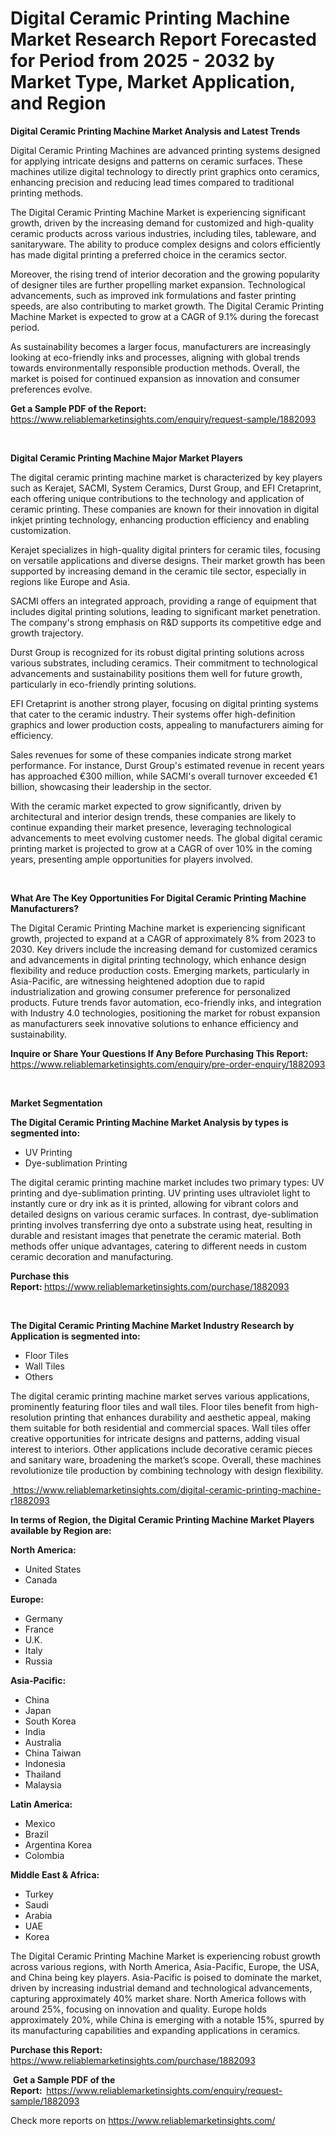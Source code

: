 <p><h1>Digital Ceramic Printing Machine Market Research Report Forecasted for Period from 2025 -  2032 by Market Type, Market Application, and Region</h1></p><p><strong>Digital Ceramic Printing Machine Market Analysis and Latest Trends</strong></p>
<p><p>Digital Ceramic Printing Machines are advanced printing systems designed for applying intricate designs and patterns on ceramic surfaces. These machines utilize digital technology to directly print graphics onto ceramics, enhancing precision and reducing lead times compared to traditional printing methods. </p><p>The Digital Ceramic Printing Machine Market is experiencing significant growth, driven by the increasing demand for customized and high-quality ceramic products across various industries, including tiles, tableware, and sanitaryware. The ability to produce complex designs and colors efficiently has made digital printing a preferred choice in the ceramics sector. </p><p>Moreover, the rising trend of interior decoration and the growing popularity of designer tiles are further propelling market expansion. Technological advancements, such as improved ink formulations and faster printing speeds, are also contributing to market growth. The Digital Ceramic Printing Machine Market is expected to grow at a CAGR of 9.1% during the forecast period. </p><p>As sustainability becomes a larger focus, manufacturers are increasingly looking at eco-friendly inks and processes, aligning with global trends towards environmentally responsible production methods. Overall, the market is poised for continued expansion as innovation and consumer preferences evolve.</p></p>
<p><strong>Get a Sample PDF of the Report:&nbsp;</strong> <a href="https://www.reliablemarketinsights.com/enquiry/request-sample/1882093?utm_campaign=3361&utm_medium=2&utm_source=Github&utm_content=ia&utm_term=11042025&utm_id=digital-ceramic-printing-machine">https://www.reliablemarketinsights.com/enquiry/request-sample/1882093</a></p>
<p>&nbsp;</p>
<p><strong>Digital Ceramic Printing Machine Major Market Players</strong></p>
<p><p>The digital ceramic printing machine market is characterized by key players such as Kerajet, SACMI, System Ceramics, Durst Group, and EFI Cretaprint, each offering unique contributions to the technology and application of ceramic printing. These companies are known for their innovation in digital inkjet printing technology, enhancing production efficiency and enabling customization.</p><p>Kerajet specializes in high-quality digital printers for ceramic tiles, focusing on versatile applications and diverse designs. Their market growth has been supported by increasing demand in the ceramic tile sector, especially in regions like Europe and Asia.</p><p>SACMI offers an integrated approach, providing a range of equipment that includes digital printing solutions, leading to significant market penetration. The company's strong emphasis on R&D supports its competitive edge and growth trajectory.</p><p>Durst Group is recognized for its robust digital printing solutions across various substrates, including ceramics. Their commitment to technological advancements and sustainability positions them well for future growth, particularly in eco-friendly printing solutions.</p><p>EFI Cretaprint is another strong player, focusing on digital printing systems that cater to the ceramic industry. Their systems offer high-definition graphics and lower production costs, appealing to manufacturers aiming for efficiency.</p><p>Sales revenues for some of these companies indicate strong market performance. For instance, Durst Group's estimated revenue in recent years has approached €300 million, while SACMI's overall turnover exceeded €1 billion, showcasing their leadership in the sector. </p><p>With the ceramic market expected to grow significantly, driven by architectural and interior design trends, these companies are likely to continue expanding their market presence, leveraging technological advancements to meet evolving customer needs. The global digital ceramic printing market is projected to grow at a CAGR of over 10% in the coming years, presenting ample opportunities for players involved.</p></p>
<p>&nbsp;</p>
<p><strong>What Are The Key Opportunities For Digital Ceramic Printing Machine Manufacturers?</strong></p>
<p><p>The Digital Ceramic Printing Machine market is experiencing significant growth, projected to expand at a CAGR of approximately 8% from 2023 to 2030. Key drivers include the increasing demand for customized ceramics and advancements in digital printing technology, which enhance design flexibility and reduce production costs. Emerging markets, particularly in Asia-Pacific, are witnessing heightened adoption due to rapid industrialization and growing consumer preference for personalized products. Future trends favor automation, eco-friendly inks, and integration with Industry 4.0 technologies, positioning the market for robust expansion as manufacturers seek innovative solutions to enhance efficiency and sustainability.</p></p>
<p><strong>Inquire or Share Your Questions If Any Before Purchasing This Report:</strong> <a href="https://www.reliablemarketinsights.com/enquiry/pre-order-enquiry/1882093?utm_campaign=3361&utm_medium=2&utm_source=Github&utm_content=ia&utm_term=11042025&utm_id=digital-ceramic-printing-machine">https://www.reliablemarketinsights.com/enquiry/pre-order-enquiry/1882093</a></p>
<p>&nbsp;</p>
<p><strong>Market Segmentation</strong></p>
<p><strong>The Digital Ceramic Printing Machine Market Analysis by types is segmented into:</strong></p>
<p><ul><li>UV Printing</li><li>Dye-sublimation Printing</li></ul></p>
<p><p>The digital ceramic printing machine market includes two primary types: UV printing and dye-sublimation printing. UV printing uses ultraviolet light to instantly cure or dry ink as it is printed, allowing for vibrant colors and detailed designs on various ceramic surfaces. In contrast, dye-sublimation printing involves transferring dye onto a substrate using heat, resulting in durable and resistant images that penetrate the ceramic material. Both methods offer unique advantages, catering to different needs in custom ceramic decoration and manufacturing.</p></p>
<p><strong>Purchase this Report:&nbsp;</strong><a href="https://www.reliablemarketinsights.com/purchase/1882093?utm_campaign=3361&utm_medium=2&utm_source=Github&utm_content=ia&utm_term=11042025&utm_id=digital-ceramic-printing-machine">https://www.reliablemarketinsights.com/purchase/1882093</a></p>
<p>&nbsp;</p>
<p><strong>The Digital Ceramic Printing Machine Market Industry Research by Application is segmented into:</strong></p>
<p><ul><li>Floor Tiles</li><li>Wall Tiles</li><li>Others</li></ul></p>
<p><p>The digital ceramic printing machine market serves various applications, prominently featuring floor tiles and wall tiles. Floor tiles benefit from high-resolution printing that enhances durability and aesthetic appeal, making them suitable for both residential and commercial spaces. Wall tiles offer creative opportunities for intricate designs and patterns, adding visual interest to interiors. Other applications include decorative ceramic pieces and sanitary ware, broadening the market’s scope. Overall, these machines revolutionize tile production by combining technology with design flexibility.</p></p>
<p><a href="https://www.reliablemarketinsights.com/digital-ceramic-printing-machine-r1882093?utm_campaign=3361&utm_medium=2&utm_source=Github&utm_content=ia&utm_term=11042025&utm_id=digital-ceramic-printing-machine">&nbsp;https://www.reliablemarketinsights.com/digital-ceramic-printing-machine-r1882093</a></p>
<p><strong>In terms of Region, the Digital Ceramic Printing Machine Market Players available by Region are:</strong></p>
<p>
    <p> <strong> North America: </strong>
        <ul>
            <li>United States</li>
            <li>Canada</li>
        </ul>
        </p> 
    <p> <strong> Europe: </strong>
        <ul>
            <li>Germany</li>
            <li>France</li>
            <li>U.K.</li>
            <li>Italy</li>
            <li>Russia</li>
        </ul>
        </p> 
    <p> <strong> Asia-Pacific: </strong>
        <ul>
            <li>China</li>
            <li>Japan</li>
            <li>South Korea</li>
            <li>India</li>
            <li>Australia</li>
            <li>China Taiwan</li>
            <li>Indonesia</li>
            <li>Thailand</li>
            <li>Malaysia</li>
        </ul>
        </p> 
    <p> <strong> Latin America: </strong>
        <ul>
            <li>Mexico</li>
            <li>Brazil</li>
            <li>Argentina Korea</li>
            <li>Colombia</li>
        </ul>
        </p> 
    <p> <strong> Middle East & Africa: </strong>
        <ul>
            <li>Turkey</li>
            <li>Saudi</li>
            <li>Arabia</li>
            <li>UAE</li>
            <li>Korea</li>
        </ul>
    </p>
    </p>
<p><p>The Digital Ceramic Printing Machine Market is experiencing robust growth across various regions, with North America, Asia-Pacific, Europe, the USA, and China being key players. Asia-Pacific is poised to dominate the market, driven by increasing industrial demand and technological advancements, capturing approximately 40% market share. North America follows with around 25%, focusing on innovation and quality. Europe holds approximately 20%, while China is emerging with a notable 15%, spurred by its manufacturing capabilities and expanding applications in ceramics.</p></p>
<p><strong>Purchase this Report: </strong><a href="https://www.reliablemarketinsights.com/purchase/1882093?utm_campaign=3361&utm_medium=2&utm_source=Github&utm_content=ia&utm_term=11042025&utm_id=digital-ceramic-printing-machine">https://www.reliablemarketinsights.com/purchase/1882093</a></p>
<p>&nbsp;<strong>Get a Sample PDF of the Report:&nbsp;&nbsp;</strong><a href="https://www.reliablemarketinsights.com/enquiry/request-sample/1882093?utm_campaign=3361&utm_medium=2&utm_source=Github&utm_content=ia&utm_term=11042025&utm_id=digital-ceramic-printing-machine">https://www.reliablemarketinsights.com/enquiry/request-sample/1882093</a></p>
<p><strong></strong></p>
<p>Check more reports on <a href="https://www.reliablemarketinsights.com/?utm_campaign=3361&utm_medium=2&utm_source=Github&utm_content=ia&utm_term=11042025&utm_id=digital-ceramic-printing-machine">https://www.reliablemarketinsights.com/</a></p>